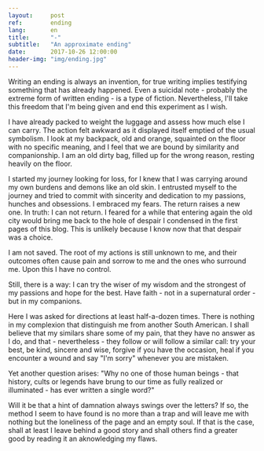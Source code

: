```yaml
---
layout:     post
ref:		ending
lang: 		en
title:      "-"
subtitle:   "An approximate ending"
date:       2017-10-26 12:00:00
header-img: "img/ending.jpg"
---
```


Writing an ending is always an invention, for true writing implies testifying something that has already happened. Even a suicidal note - probably the extreme form of written ending - is a type of fiction. Nevertheless, I'll take this freedom that I'm being given and end this experiment as I wish.

I have already packed to weight the luggage and assess how much else I can carry. The action felt awkward as it displayed itself emptied of the usual symbolism. I look at my backpack, old and orange, squainted on the floor with no specific meaning, and I feel that we are bound by similarity and companionship. I am an old dirty bag, filled up for the wrong reason, resting heavily on the floor. 

I started my journey looking for loss, for I knew that I was carrying around my own burdens and demons like an old skin. I entrusted myself to the journey and tried to commit with sincerity and dedication to my passions, hunches and obsessions. I embraced my fears. The return raises a new one. In truth: I can not return. I feared for a while that entering again the old city would bring me back to the hole of despair I condensed in the first pages of this blog. This is unlikely because I know now that that despair was a choice. 

I am not saved. The root of my actions is still unknown to me, and their outcomes often cause pain and sorrow to me and the ones who surround me. Upon this I have no control.

Still, there is a way: I can try the wiser of my wisdom and the strongest of my passions and hope for the best. Have faith - not in a supernatural order - but in my companions.

Here I was asked for directions at least half-a-dozen times. There is nothing in my complexion that distinguish me from another South American. I shall believe that my similars share some of my pain, that they have no answer as I do, and that - nevertheless - they follow or will follow a similar call: try your best, be kind, sincere and wise, forgive if you have the occasion, heal if you encounter a wound and say "I'm  sorry" whenever you are mistaken.

Yet another question arises: "Why no one of those human beings - that history, cults or legends have brung to our time as fully realized or illuminated - has ever written a single word?"

Will it be that a hint of damnation always swings over the letters? If so, the method I seem to have found is no more than a trap and will leave me with nothing but the loneliness of the page and an empty soul. If that is the case, shall at least I leave behind a good story and shall others find a greater good by reading it an aknowledging my flaws.